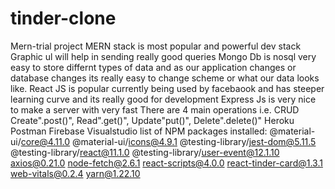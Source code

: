 # tinder-clone
Mern-trial project
MERN stack is most popular and powerful dev stack
Graphic ul will help in sending really good queries
Mongo Db is nosql very easy to store differnt types of data and as our application changes or database changes its really easy to change scheme or what our data looks like.
React JS is popular currently being used by facebaook and has steeper learning curve and its really good for development
Express Js is very nice to make a server with very fast 
There are 4 main operations i.e. CRUD
Create".post()", Read".get()", Update"put()", Delete".delete()"
Heroku
Postman
Firebase
Visualstudio
list of NPM packages installed: 
@material-ui/core@4.11.0
@material-ui/icons@4.9.1
@testing-library/jest-dom@5.11.5
@testing-library/react@11.1.0
@testing-library/user-event@12.1.10
axios@0.21.0
node-fetch@2.6.1
react-scripts@4.0.0
react-tinder-card@1.3.1
web-vitals@0.2.4
yarn@1.22.10

